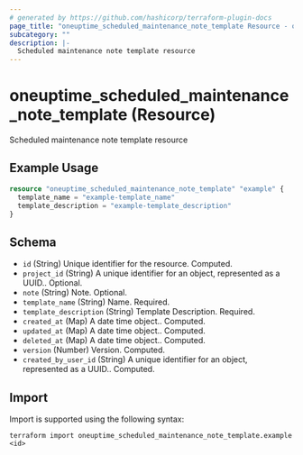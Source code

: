 ```yaml
---
# generated by https://github.com/hashicorp/terraform-plugin-docs
page_title: "oneuptime_scheduled_maintenance_note_template Resource - oneuptime"
subcategory: ""
description: |-
  Scheduled maintenance note template resource
---
```


# oneuptime_scheduled_maintenance_note_template (Resource)

Scheduled maintenance note template resource

## Example Usage

```terraform
resource "oneuptime_scheduled_maintenance_note_template" "example" {
  template_name = "example-template_name"
  template_description = "example-template_description"
}
```

## Schema

- `id` (String) Unique identifier for the resource. Computed.
- `project_id` (String) A unique identifier for an object, represented as a UUID.. Optional.
- `note` (String) Note. Optional.
- `template_name` (String) Name. Required.
- `template_description` (String) Template Description. Required.
- `created_at` (Map) A date time object.. Computed.
- `updated_at` (Map) A date time object.. Computed.
- `deleted_at` (Map) A date time object.. Computed.
- `version` (Number) Version. Computed.
- `created_by_user_id` (String) A unique identifier for an object, represented as a UUID.. Computed.

## Import

Import is supported using the following syntax:

```shell
terraform import oneuptime_scheduled_maintenance_note_template.example <id>
```
